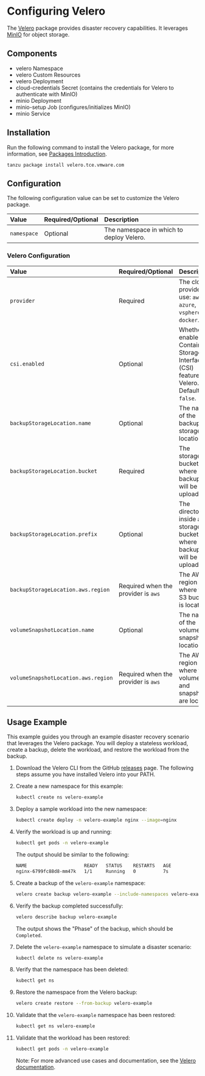 # Configuring Velero

The [Velero](https://velero.io/) package provides disaster recovery capabilities. It leverages [MinIO](https://github.com/minio/minio) for object storage.

## Components

* velero Namespace
* velero Custom Resources
* velero Deployment
* cloud-credentials Secret (contains the credentials for Velero to authenticate with MinIO)
* minio Deployment
* minio-setup Job (configures/initializes MinIO)
* minio Service

## Installation
Run the following command to install the Velero package, for more information, see [Packages Introduction](packages-intro.md).

```shell
tanzu package install velero.tce.vmware.com
```
## Configuration

The following configuration value can be set to customize the Velero package.

| Value | Required/Optional | Description |
|:-------|:-------------------|:-------------|
| `namespace` | Optional | The namespace in which to deploy Velero.|

### Velero Configuration

| Value | Required/Optional | Description |
|:-------|:-------------------|:-------------|
| `provider` | Required | The cloud provider to use: `aws`, `azure`, `vsphere`, `docker`. |
| `csi.enabled` | Optional | Whether to enable the Container Storage Interface (CSI) feature in Velero. Defaults to `false`. |
| `backupStorageLocation.name` | Optional | The name of the backup storage location. |
| `backupStorageLocation.bucket` | Required | The storage bucket where backups will be uploaded. |
| `backupStorageLocation.prefix` | Optional | The directory inside a storage bucket where backups will be uploaded. |
| `backupStorageLocation.aws.region` | Required when the provider is `aws` | The AWS region where the S3 bucket is located. |
| `volumeSnapshotLocation.name` | Optional | The name of the volume snapshot location. |
| `volumeSnapshotLocation.aws.region` | Required when the provider is `aws` | The AWS region where the volumes and snapshots are located. |

## Usage Example

This example guides you through an example disaster recovery scenario that leverages the Velero package. You will deploy a stateless workload, create a backup, delete the workload, and restore the workload from the backup.

1. Download the Velero CLI from the GitHub [releases](https://github.com/vmware-tanzu/velero/releases/latest) page. The following steps assume you have installed Velero into your PATH.

1. Create a new namespace for this example:

    ```bash
    kubectl create ns velero-example
    ```

1. Deploy a sample workload into the new namespace:

    ```bash
    kubectl create deploy -n velero-example nginx --image=nginx
    ```

1. Verify the workload is up and running:

    ```bash
    kubectl get pods -n velero-example
    ```

    The output should be similar to the following:

    ```bash
    NAME                     READY   STATUS    RESTARTS   AGE
    nginx-6799fc88d8-mm47k   1/1     Running   0          7s
    ```

1. Create a backup of the `velero-example` namespace:

    ```bash
    velero create backup velero-example --include-namespaces velero-example
    ```

1. Verify the backup completed successfully:

    ```bash
    velero describe backup velero-example
    ```

    The output shows the "Phase" of the backup, which should be `Completed`.

1. Delete the `velero-example` namespace to simulate a disaster scenario:

    ```bash
    kubectl delete ns velero-example
    ```

1. Verify that the namespace has been deleted:

    ```bash
    kubectl get ns
    ```

1. Restore the namespace from the Velero backup:

    ```bash
    velero create restore --from-backup velero-example
    ```

1. Validate that the `velero-example` namespace has been restored:

    ```bash
    kubectl get ns velero-example
    ```

1. Validate that the workload has been restored:

    ```bash
    kubectl get pods -n velero-example
    ```

    Note: For more advanced use cases and documentation, see the [Velero documentation](https://velero.io/docs/latest/).
